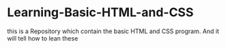# Learning-Basic-HTML-and-CSS
this is a Repository which contain the basic HTML and CSS program.
And it will tell how to lean these
